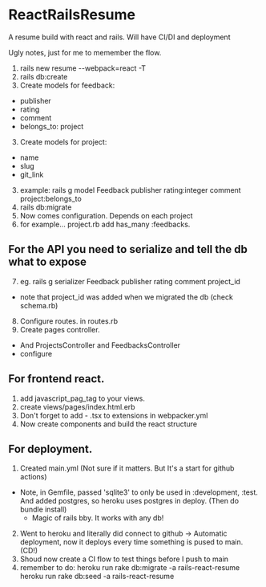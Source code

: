 # ReactRailsResume
 A resume build with react and rails. Will have CI/DI and deployment

Ugly notes, just for me to memember the flow.
1. rails new resume --webpack=react -T
2. rails db:create
3. Create models for feedback:
  - publisher
  - rating
  - comment
  - belongs_to: project
3. Create models for project:
  - name
  - slug
  - git_link
3. example: rails g model Feedback publisher rating:integer comment project:belongs_to
4. rails db:migrate
5. Now comes configuration. Depends on each project
6. for example... project.rb add has_many :feedbacks.

## For the API you need to serialize and tell the db what to expose
7. eg. rails g serializer Feedback publisher rating comment project_id
  - note that project_id was added when we migrated the db (check schema.rb)

8. Configure routes. in routes.rb
9. Create pages controller.
  - And ProjectsController and FeedbacksController 
  - configure

## For frontend react.
1. add javascript_pag_tag to your views.
2. create views/pages/index.html.erb
3. Don't forget to add - .tsx to extensions in webpacker.yml
4. Now create components and build the react structure


## For deployment.
1. Created main.yml (Not sure if it matters. But It's a start for github actions)
  - Note, in Gemfile, passed 'sqlite3' to only be used in :development, :test. And added postgres, so heroku uses postgres in deploy. (Then do bundle install)
    - Magic of rails bby. It works with any db!
2. Went to heroku and literally did connect to github -> Automatic deployment, now it deploys every time something is pused to main. (CD!)
3. Shoud now create a CI flow to test things before I push to main
4. remember to do:
   heroku run rake db:migrate -a rails-react-resume
   heroku run rake db:seed -a rails-react-resume
